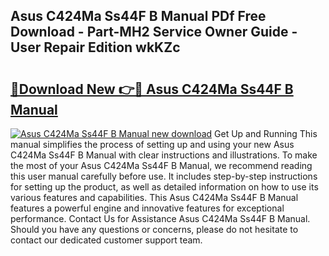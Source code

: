 ## Asus C424Ma Ss44F B Manual PDf Free Download - Part-MH2 Service Owner Guide - User Repair Edition wkKZc

# <h2><a href="http://bc22238.oget.top/?id=Asus+C424Ma+Ss44F+B+Manual">🔗Download New 👉🔴 Asus C424Ma Ss44F B Manual</a></h2>

[![Asus C424Ma Ss44F B Manual new download](https://i.imgur.com/5g1atiW.png)](http://bc22238.oget.top/?id=Asus+C424Ma+Ss44F+B+Manual)
Get Up and Running This manual simplifies the process of setting up and using your new Asus C424Ma Ss44F B Manual with clear instructions and illustrations. To make the most of your Asus C424Ma Ss44F B Manual, we recommend reading this user manual carefully before use. It includes step-by-step instructions for setting up the product, as well as detailed information on how to use its various features and capabilities. This Asus C424Ma Ss44F B Manual features a powerful engine and innovative features for exceptional performance. Contact Us for Assistance Asus C424Ma Ss44F B Manual. Should you have any questions or concerns, please do not hesitate to contact our dedicated customer support team.
